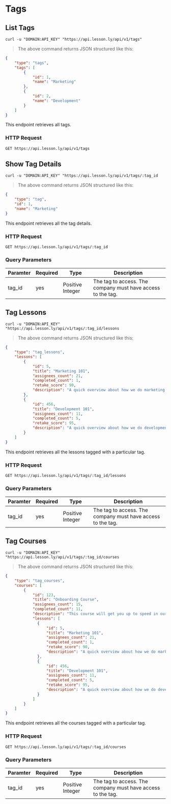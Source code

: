# Tags

## List Tags

```shell
curl -u "DOMAIN:API_KEY" "https://api.lesson.ly/api/v1/tags"
```

> The above command returns JSON structured like this:

```json
{
    "type": "tags",
    "tags": [
        {
            "id": 1,
            "name": "Marketing"
        },
        {
            "id": 2,
            "name": "Development"
        }
    ]
}
```

This endpoint retrieves all tags.

### HTTP Request

`GET https://api.lesson.ly/api/v1/tags`

## Show Tag Details

```shell
curl -u "DOMAIN:API_KEY" "https://api.lesson.ly/api/v1/tags/:tag_id
```

> The above command returns JSON structured like this:

```json
{
    "type": "tag",
    "id": 1,
    "name": "Marketing"
}
```

This endpoint retrieves all the tag details.
### HTTP Request

`GET https://api.lesson.ly/api/v1/tags/:tag_id`

### Query Parameters

Paramter | Required | Type |  Description
--- | --- | --- | ---
tag_id | yes | Positive Integer | The tag to access.  The company must have access to the tag.

## Tag Lessons

```shell
curl -u "DOMAIN:API_KEY" "https://api.lesson.ly/api/v1/tags/:tag_id/lessons
```

> The above command returns JSON structured like this:

```json
{
    "type": "tag_lessons",
    "lessons": [
        {
            "id": 5,
            "title": "Marketing 101",
            "assignees_count": 21,
            "completed_count": 1,
            "retake_score": 90,
            "description": "A quick overview about how we do marketing."
        },
        {
            "id": 456,
            "title": "Development 101",
            "assignees_count": 11,
            "completed_count": 5,
            "retake_score": 95,
            "description": "A quick overview about how we do development."
        }
    ]
}
```

This endpoint retrieves all the lessons tagged with a particular tag.
### HTTP Request

`GET https://api.lesson.ly/api/v1/tags/:tag_id/lessons`

### Query Parameters

Paramter | Required | Type |  Description
--- | --- | --- | ---
tag_id | yes | Positive Integer | The tag to access.  The company must have access to the tag.

## Tag Courses

```shell
curl -u "DOMAIN:API_KEY" "https://api.lesson.ly/api/v1/tags/:tag_id/courses
```

> The above command returns JSON structured like this:

```json
{
    "type": "tag_courses",
    "courses": [
        {
            "id": 123,
            "title": "Onboarding Course",
            "assignees_count": 15,
            "completed_count": 11,
            "description": "This course will get you up to speed in our company.",
            "lessons": [
              {
                  "id": 5,
                  "title": "Marketing 101",
                  "assignees_count": 21,
                  "completed_count": 1,
                  "retake_score": 90,
                  "description": "A quick overview about how we do marketing."
              },
              {
                  "id": 456,
                  "title": "Development 101",
                  "assignees_count": 11,
                  "completed_count": 5,
                  "retake_score": 95,
                  "description": "A quick overview about how we do development."
              }
            ]
        }
    ]
}
```

This endpoint retrieves all the courses tagged with a particular tag.
### HTTP Request

`GET https://api.lesson.ly/api/v1/tags/:tag_id/courses`

### Query Parameters

Paramter | Required | Type |  Description
--- | --- | --- | ---
tag_id | yes | Positive Integer | The tag to access.  The company must have access to the tag.
